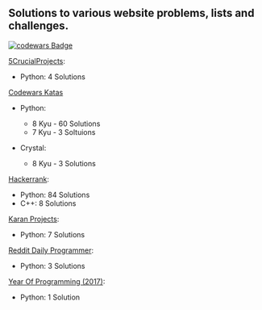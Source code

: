 ## Solutions to various website problems, lists and challenges.

[![codewars Badge](https://www.codewars.com/users/BryceFury/badges/small)](https://www.codewars.com/users/BryceFury/)

[5CrucialProjects]( https://www.daniweb.com/programming/software-development/threads/131973/5-crucial-projects-for-beginners):
* Python: 4 Solutions

[Codewars Katas](https://www.codewars.com/) 
* Python: 
  * 8 Kyu - 60 Solutions
  * 7 Kyu -  3 Soltuions

* Crystal: 
  * 8 Kyu -  3 Solutions

[Hackerrank](https://www.hackerrank.com):
* Python:   84 Solutions
* C++:       8 Solutions

[Karan Projects](https://github.com/karan/Projects):
* Python:    7 Solutions

[Reddit Daily Programmer](https://www.reddit.com/r/dailyprogrammer/):
* Python:    3 Solutions

[Year Of Programming (2017)](https://github.com/YearOfProgramming/2017Challenges):
* Python:    1 Solution
